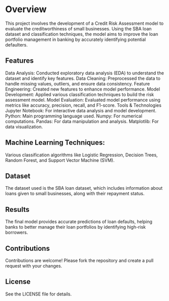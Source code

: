 # Overview
This project involves the development of a Credit Risk Assessment model to evaluate the creditworthiness of small businesses. Using the SBA loan dataset and classification techniques, the model aims to improve the loan portfolio management in banking by accurately identifying potential defaulters.

## Features
Data Analysis: Conducted exploratory data analysis (EDA) to understand the dataset and identify key features.
Data Cleaning: Preprocessed the data to handle missing values, outliers, and ensure data consistency.
Feature Engineering: Created new features to enhance model performance.
Model Development: Applied various classification techniques to build the risk assessment model.
Model Evaluation: Evaluated model performance using metrics like accuracy, precision, recall, and F1-score.
Tools & Technologies
Jupyter Notebook: For interactive data analysis and model development.
Python: Main programming language used.
Numpy: For numerical computations.
Pandas: For data manipulation and analysis.
Matplotlib: For data visualization.

## Machine Learning Techniques: 
Various classification algorithms like Logistic Regression, Decision Trees, Random Forest, and Support Vector Machine (SVM).

## Dataset
The dataset used is the SBA loan dataset, which includes information about loans given to small businesses, along with their repayment status.

## Results
The final model provides accurate predictions of loan defaults, helping banks to better manage their loan portfolios by identifying high-risk borrowers.

## Contributions
Contributions are welcome! Please fork the repository and create a pull request with your changes.

## License
See the LICENSE file for details.

